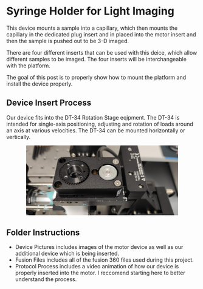 # Syringe Holder for Light Imaging

This device mounts a sample into a capillary, which then mounts the capillary in the dedicated plug insert and
in placed into the motor insert and then the sample is pushed out to be 3-D imaged.  

There are four different inserts that can be used with this deice, which allow different samples to be imaged. The four inserts will be interchangeable with the platform. 

The goal of this post is to properly show how to mount the platform and install the device properly.

## Device Insert Process

Our device fits into the DT-34 Rotation Stage eqipment. The DT-34 is intended for single-axis positioning, adjusting and rotation of loads around an axis at various 
velocities. The DT-34 can be mounted horizontally or vertically. 

<p align="center">
<img src="./Device Pictures/Motor Top View.jpeg" width="400">
</p>

## Folder Instructions
* Device Pictures includes images of the motor device as well as our additional device which is being inserted.
* Fusion Files includes all of the fusion 360 files used during this project. 
* Protocol Process includes a video animation of how our device is properly inserted into the motor. I reccomend starting here to better understand the process. 
